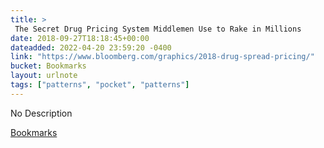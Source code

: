 ```yaml
---
title: > 
 The Secret Drug Pricing System Middlemen Use to Rake in Millions
date: 2018-09-27T18:18:45+00:00
dateadded: 2022-04-20 23:59:20 -0400
link: "https://www.bloomberg.com/graphics/2018-drug-spread-pricing/"
bucket: Bookmarks
layout: urlnote
tags: ["patterns", "pocket", "patterns"]
--- 
```

No Description
 <!-- end excerpt --> 
<div class='bucket'><a class='internal-link' href='/buckets/bookmarks'>Bookmarks</a></div> 
